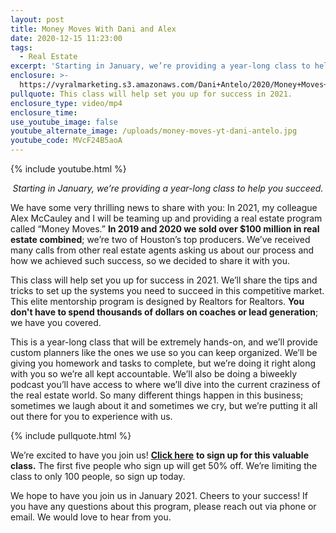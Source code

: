 ```yaml
---
layout: post
title: Money Moves With Dani and Alex
date: 2020-12-15 11:23:00
tags:
  - Real Estate
excerpt: 'Starting in January, we’re providing a year-long class to help you succeed.'
enclosure: >-
  https://vyralmarketing.s3.amazonaws.com/Dani+Antelo/2020/Money+Moves+With+Dani+and+Alex.mp4
pullquote: This class will help set you up for success in 2021.
enclosure_type: video/mp4
enclosure_time:
use_youtube_image: false
youtube_alternate_image: /uploads/money-moves-yt-dani-antelo.jpg
youtube_code: MVcF24B5aoA
---
```


{% include youtube.html %}

<p style="text-align:center;"><em>Starting in January, we’re providing a year-long class to help you succeed.</em></p>

We have some very thrilling news to share with you: In 2021, my colleague Alex McCauley and I will be teaming up and providing a real estate program called “Money Moves.” **In 2019 and 2020 we sold over $100 million in real estate combined**; we’re two of Houston’s top producers. We’ve received many calls from other real estate agents asking us about our process and how we achieved such success, so we decided to share it with you.&nbsp;

This class will help set you up for success in 2021. We’ll share the tips and tricks to set up the systems you need to succeed in this competitive market. This elite mentorship program is designed by Realtors for Realtors. **You don't have to spend thousands of dollars on coaches or lead generation**; we have you covered.

This is a year-long class that will be extremely hands-on, and we’ll provide custom planners like the ones we use so you can keep organized. We’ll be giving you homework and tasks to complete, but we’re doing it right along with you so we’re all kept accountable. We’ll also be doing a biweekly podcast you’ll have access to where we’ll dive into the current craziness of the real estate world. So many different things happen in this business; sometimes we laugh about it and sometimes we cry, but we’re putting it all out there for you to experience with us.&nbsp;

{% include pullquote.html %}

We’re excited to have you join us\! [**Click here**](https://www.eventbrite.com/e/money-moves-with-dani-alex-tickets-131388461425) **to sign up for this valuable class.** The first five people who sign up will get 50% off. We’re limiting the class to only 100 people, so sign up today.&nbsp;

We hope to have you join us in January 2021. Cheers to your success\! If you have any questions about this program, please reach out via phone or email. We would love to hear from you.
